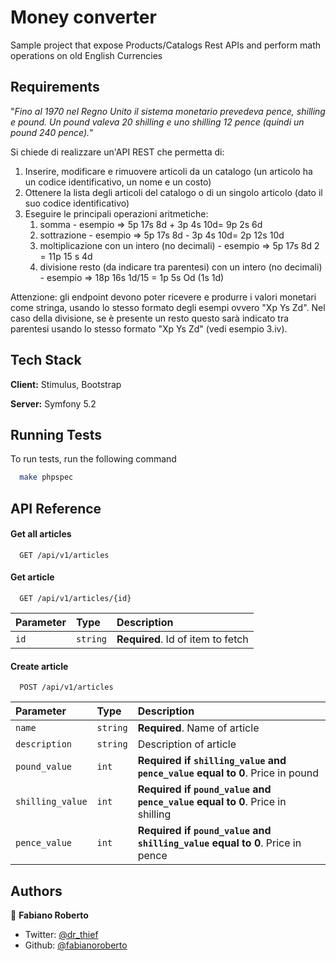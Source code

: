 
# Money converter

Sample project that expose Products/Catalogs Rest APIs and perform math operations on old English Currencies


## Requirements

"_Fino al 1970 nel Regno Unito il sistema monetario prevedeva pence, shilling e pound. Un pound valeva 20 shilling e uno shilling 12 pence (quindi un pound 240 pence)._"

Si chiede di realizzare un'API REST che permetta di:

1. Inserire, modificare e rimuovere articoli da un catalogo (un articolo ha un codice identificativo, un nome e un costo)
2. Ottenere la lista degli articoli del catalogo o di un singolo articolo (dato il suo codice identificativo)
3. Eseguire le principali operazioni aritmetiche:
   1. somma - esempio => 5p 17s 8d + 3p 4s 10d= 9p 2s 6d
   2. sottrazione - esempio => 5p 17s 8d - 3p 4s 10d= 2p 12s 10d
   3. moltiplicazione con un intero (no decimali) - esempio => 5p 17s 8d 2 = 11p 15 s 4d
   4. divisione resto (da indicare tra parentesi) con un intero (no decimali) - esempio => 18p 16s 1d/15 = 1p 5s Od (1s 1d)

Attenzione: gli endpoint devono poter ricevere e produrre i valori monetari come stringa, usando lo stesso formato degli esempi ovvero "Xp Ys Zd". Nel caso della divisione, se è presente un resto questo sarà indicato tra parentesi usando lo stesso formato "Xp Ys Zd" (vedi esempio 3.iv).


## Tech Stack

**Client:** Stimulus, Bootstrap

**Server:** Symfony 5.2


## Running Tests

To run tests, run the following command

```bash
  make phpspec
```


## API Reference

#### Get all articles

```http
  GET /api/v1/articles
```

#### Get article

```http
  GET /api/v1/articles/{id}
```

| Parameter | Type     | Description                       |
| :-------- | :------- | :-------------------------------- |
| `id`      | `string` | **Required**. Id of item to fetch |

#### Create article

```http
  POST /api/v1/articles
```

| Parameter | Type     | Description                       |
| :-------- | :------- | :-------------------------------- |
| `name`      | `string` | **Required**. Name of article |
| `description`      | `string` | Description of article |
| `pound_value`      | `int` | **Required if `shilling_value` and `pence_value` equal to 0**. Price in pound |
| `shilling_value`      | `int` | **Required if `pound_value` and `pence_value` equal to 0**. Price in shilling |
| `pence_value`      | `int` | **Required if `pound_value` and `shilling_value`  equal to 0**. Price in pence |

## Authors

👤 **Fabiano Roberto**

* Twitter: [@dr_thief](https://twitter.com/dr_thief)
* Github: [@fabianoroberto](https://github.com/fabianoroberto)

  